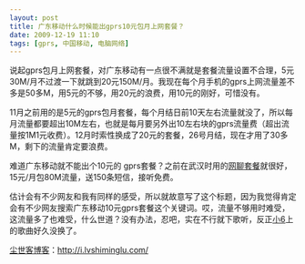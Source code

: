 ```yaml
---
layout: post
title: 广东移动什么时候能出gprs10元包月上网套餐？
date: 2009-12-19 11:10
tags: [gprs, 中国移动, 电脑网络]
---
```

说起gprs包月上网套餐，对广东移动有一点很不满就是套餐流量设置不合理，5元30M/月不过渡一下就跳到20元150M/月。我现在每个月手机的gprs上网流量差不多是50多M，用5元的不够，用20元的浪费，用10元的刚好，可惜没有。

11月之前用的是5元的gprs包月套餐，每个月结日前10天左右流量就没了，所以每月流量都要超出10M左右，也就是每月要另外出10左右块的gprs流量费（超出流量按1M1元收费）。12月时索性换成了20元的套餐，26号月结，现在才用了30多M，剩下的流量肯定要浪费。

难道广东移动就不能出个10元的 gprs套餐？之前在武汉时用的<a href="http://i.lvshiminglu.com/blog/187.html" target="_self">网聊套餐</a>就很好，15元/月包80M流量，送150条短信，接听免费。

估计会有不少网友和我有同样的感受，所以就故意写了这个标题，因为我觉得肯定会有不少网友搜索广东移动10元gprs套餐这个关键词。哎，流量不够用时难受，这流量多了也难受，什么世道？没有办法，忍吧，实在不行就下歌听，反正<a href="http://i.lvshiminglu.com/tag/6120c" target="_self">小6</a>上的歌曲好久没换了。

<a href="http://i.lvshiminglu.com/">尘世客博客</a>：<a href="http://i.lvshiminglu.com/">http://i.lvshiminglu.com/</a>

